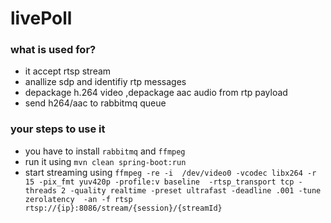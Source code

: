 # livePoll

### what is used for?
- it accept rtsp stream
- anallize sdp and identifiy rtp messages
- depackage h.264 video ,depackage aac audio from rtp payload
- send h264/aac to rabbitmq queue

### your steps to use it
- you have to install `rabbitmq` and `ffmpeg`
- run it using `mvn clean spring-boot:run`
- start streaming using `ffmpeg -re -i  /dev/video0 -vcodec libx264 -r 15 -pix_fmt yuv420p -profile:v baseline  -rtsp_transport tcp -threads 2 -quality realtime -preset ultrafast -deadline .001 -tune zerolatency  -an -f rtsp rtsp://{ip}:8086/stream/{session}/{streamId}`
